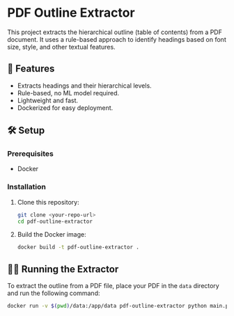 # PDF Outline Extractor

This project extracts the hierarchical outline (table of contents) from a PDF document. It uses a rule-based approach to identify headings based on font size, style, and other textual features.

## 🌟 Features

* Extracts headings and their hierarchical levels.
* Rule-based, no ML model required.
* Lightweight and fast.
* Dockerized for easy deployment.

## 🛠️ Setup

### Prerequisites

* Docker

### Installation

1.  Clone this repository:
    ```bash
    git clone <your-repo-url>
    cd pdf-outline-extractor
    ```

2.  Build the Docker image:
    ```bash
    docker build -t pdf-outline-extractor .
    ```

## 🏃‍♀️ Running the Extractor

To extract the outline from a PDF file, place your PDF in the `data` directory and run the following command:

```bash
docker run -v $(pwd)/data:/app/data pdf-outline-extractor python main.py data/your_document.pdf
